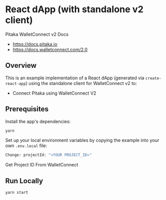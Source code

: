 # React dApp (with standalone v2 client)

Pitaka WalletConnect v2 Docs 
- https://docs.pitaka.io
- https://docs.walletconnect.com/2.0

## Overview

This is an example implementation of a React dApp (generated via `create-react-app`) using the standalone
client for WalletConnect v2 to:

- Connect Pitaka using WalletConnect V2

## Prerequisites

Install the app's dependencies:

```bash
yarn
```

Set up your local environment variables by copying the example into your own `.env.local` file:

```bash
Change: projectId: "<YOUR PROJECT_ID>"
```

Get Project ID From WalletConnect

## Run Locally

```bash
yarn start
```
